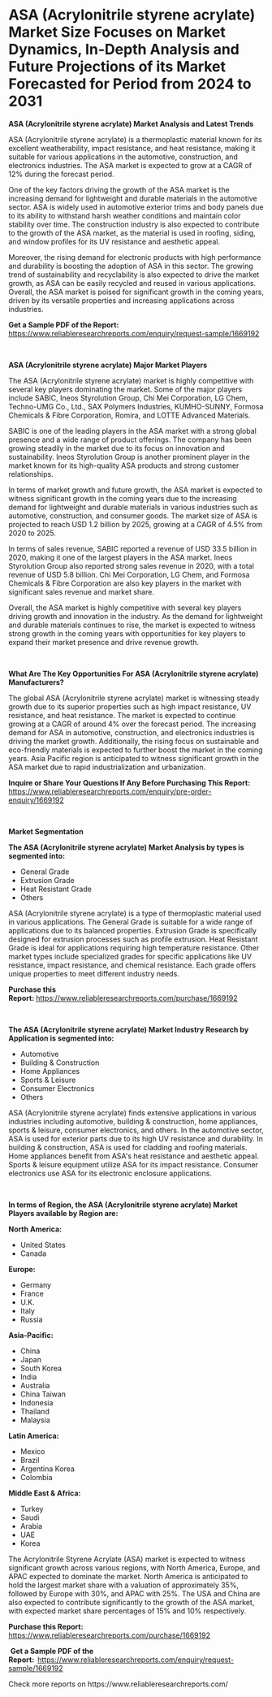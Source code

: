 <p><h1>ASA (Acrylonitrile styrene acrylate) Market Size Focuses on Market Dynamics, In-Depth Analysis and Future Projections of its Market Forecasted for Period from 2024 to 2031</h1></p><p><strong>ASA (Acrylonitrile styrene acrylate) Market Analysis and Latest Trends</strong></p>
<p><p>ASA (Acrylonitrile styrene acrylate) is a thermoplastic material known for its excellent weatherability, impact resistance, and heat resistance, making it suitable for various applications in the automotive, construction, and electronics industries. The ASA market is expected to grow at a CAGR of 12% during the forecast period.</p><p>One of the key factors driving the growth of the ASA market is the increasing demand for lightweight and durable materials in the automotive sector. ASA is widely used in automotive exterior trims and body panels due to its ability to withstand harsh weather conditions and maintain color stability over time. The construction industry is also expected to contribute to the growth of the ASA market, as the material is used in roofing, siding, and window profiles for its UV resistance and aesthetic appeal.</p><p>Moreover, the rising demand for electronic products with high performance and durability is boosting the adoption of ASA in this sector. The growing trend of sustainability and recyclability is also expected to drive the market growth, as ASA can be easily recycled and reused in various applications. Overall, the ASA market is poised for significant growth in the coming years, driven by its versatile properties and increasing applications across industries.</p></p>
<p><strong>Get a Sample PDF of the Report:&nbsp;</strong> <a href="https://www.reliableresearchreports.com/enquiry/request-sample/1669192">https://www.reliableresearchreports.com/enquiry/request-sample/1669192</a></p>
<p>&nbsp;</p>
<p><strong>ASA (Acrylonitrile styrene acrylate) Major Market Players</strong></p>
<p><p>The ASA (Acrylonitrile styrene acrylate) market is highly competitive with several key players dominating the market. Some of the major players include SABIC, Ineos Styrolution Group, Chi Mei Corporation, LG Chem, Techno-UMG Co., Ltd., SAX Polymers Industries, KUMHO-SUNNY, Formosa Chemicals & Fibre Corporation, Romira, and LOTTE Advanced Materials.</p><p>SABIC is one of the leading players in the ASA market with a strong global presence and a wide range of product offerings. The company has been growing steadily in the market due to its focus on innovation and sustainability. Ineos Styrolution Group is another prominent player in the market known for its high-quality ASA products and strong customer relationships.</p><p>In terms of market growth and future growth, the ASA market is expected to witness significant growth in the coming years due to the increasing demand for lightweight and durable materials in various industries such as automotive, construction, and consumer goods. The market size of ASA is projected to reach USD 1.2 billion by 2025, growing at a CAGR of 4.5% from 2020 to 2025.</p><p>In terms of sales revenue, SABIC reported a revenue of USD 33.5 billion in 2020, making it one of the largest players in the ASA market. Ineos Styrolution Group also reported strong sales revenue in 2020, with a total revenue of USD 5.8 billion. Chi Mei Corporation, LG Chem, and Formosa Chemicals & Fibre Corporation are also key players in the market with significant sales revenue and market share.</p><p>Overall, the ASA market is highly competitive with several key players driving growth and innovation in the industry. As the demand for lightweight and durable materials continues to rise, the market is expected to witness strong growth in the coming years with opportunities for key players to expand their market presence and drive revenue growth.</p></p>
<p>&nbsp;</p>
<p><strong>What Are The Key Opportunities For ASA (Acrylonitrile styrene acrylate) Manufacturers?</strong></p>
<p><p>The global ASA (Acrylonitrile styrene acrylate) market is witnessing steady growth due to its superior properties such as high impact resistance, UV resistance, and heat resistance. The market is expected to continue growing at a CAGR of around 4% over the forecast period. The increasing demand for ASA in automotive, construction, and electronics industries is driving the market growth. Additionally, the rising focus on sustainable and eco-friendly materials is expected to further boost the market in the coming years. Asia Pacific region is anticipated to witness significant growth in the ASA market due to rapid industrialization and urbanization.</p></p>
<p><strong>Inquire or Share Your Questions If Any Before Purchasing This Report:</strong> <a href="https://www.reliableresearchreports.com/enquiry/pre-order-enquiry/1669192">https://www.reliableresearchreports.com/enquiry/pre-order-enquiry/1669192</a></p>
<p>&nbsp;</p>
<p><strong>Market Segmentation</strong></p>
<p><strong>The ASA (Acrylonitrile styrene acrylate) Market Analysis by types is segmented into:</strong></p>
<p><ul><li>General Grade</li><li>Extrusion Grade</li><li>Heat Resistant Grade</li><li>Others</li></ul></p>
<p><p>ASA (Acrylonitrile styrene acrylate) is a type of thermoplastic material used in various applications. The General Grade is suitable for a wide range of applications due to its balanced properties. Extrusion Grade is specifically designed for extrusion processes such as profile extrusion. Heat Resistant Grade is ideal for applications requiring high temperature resistance. Other market types include specialized grades for specific applications like UV resistance, impact resistance, and chemical resistance. Each grade offers unique properties to meet different industry needs.</p></p>
<p><strong>Purchase this Report:&nbsp;</strong><a href="https://www.reliableresearchreports.com/purchase/1669192">https://www.reliableresearchreports.com/purchase/1669192</a></p>
<p>&nbsp;</p>
<p><strong>The ASA (Acrylonitrile styrene acrylate) Market Industry Research by Application is segmented into:</strong></p>
<p><ul><li>Automotive</li><li>Building & Construction</li><li>Home Appliances</li><li>Sports & Leisure</li><li>Consumer Electronics</li><li>Others</li></ul></p>
<p><p>ASA (Acrylonitrile styrene acrylate) finds extensive applications in various industries including automotive, building & construction, home appliances, sports & leisure, consumer electronics, and others. In the automotive sector, ASA is used for exterior parts due to its high UV resistance and durability. In building & construction, ASA is used for cladding and roofing materials. Home appliances benefit from ASA's heat resistance and aesthetic appeal. Sports & leisure equipment utilize ASA for its impact resistance. Consumer electronics use ASA for its electronic enclosure applications.</p></p>
<p>&nbsp;</p>
<p><strong>In terms of Region, the ASA (Acrylonitrile styrene acrylate) Market Players available by Region are:</strong></p>
<p>
    <p> <strong> North America: </strong>
        <ul>
            <li>United States</li>
            <li>Canada</li>
        </ul>
        </p> 
    <p> <strong> Europe: </strong>
        <ul>
            <li>Germany</li>
            <li>France</li>
            <li>U.K.</li>
            <li>Italy</li>
            <li>Russia</li>
        </ul>
        </p> 
    <p> <strong> Asia-Pacific: </strong>
        <ul>
            <li>China</li>
            <li>Japan</li>
            <li>South Korea</li>
            <li>India</li>
            <li>Australia</li>
            <li>China Taiwan</li>
            <li>Indonesia</li>
            <li>Thailand</li>
            <li>Malaysia</li>
        </ul>
        </p> 
    <p> <strong> Latin America: </strong>
        <ul>
            <li>Mexico</li>
            <li>Brazil</li>
            <li>Argentina Korea</li>
            <li>Colombia</li>
        </ul>
        </p> 
    <p> <strong> Middle East & Africa: </strong>
        <ul>
            <li>Turkey</li>
            <li>Saudi</li>
            <li>Arabia</li>
            <li>UAE</li>
            <li>Korea</li>
        </ul>
    </p>
    </p>
<p><p>The Acrylonitrile Styrene Acrylate (ASA) market is expected to witness significant growth across various regions, with North America, Europe, and APAC expected to dominate the market. North America is anticipated to hold the largest market share with a valuation of approximately 35%, followed by Europe with 30%, and APAC with 25%. The USA and China are also expected to contribute significantly to the growth of the ASA market, with expected market share percentages of 15% and 10% respectively.</p></p>
<p><strong>Purchase this Report: </strong><a href="https://www.reliableresearchreports.com/purchase/1669192">https://www.reliableresearchreports.com/purchase/1669192</a></p>
<p>&nbsp;<strong>Get a Sample PDF of the Report:&nbsp;&nbsp;</strong><a href="https://www.reliableresearchreports.com/enquiry/request-sample/1669192">https://www.reliableresearchreports.com/enquiry/request-sample/1669192</a></p>
<p><strong></strong></p>
<p>Check more reports on https://www.reliableresearchreports.com/</p>